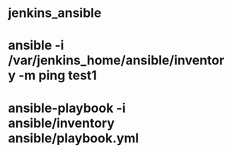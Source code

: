 # jenkins_ansible
# ansible -i /var/jenkins_home/ansible/inventory -m ping test1
# ansible-playbook -i ansible/inventory ansible/playbook.yml